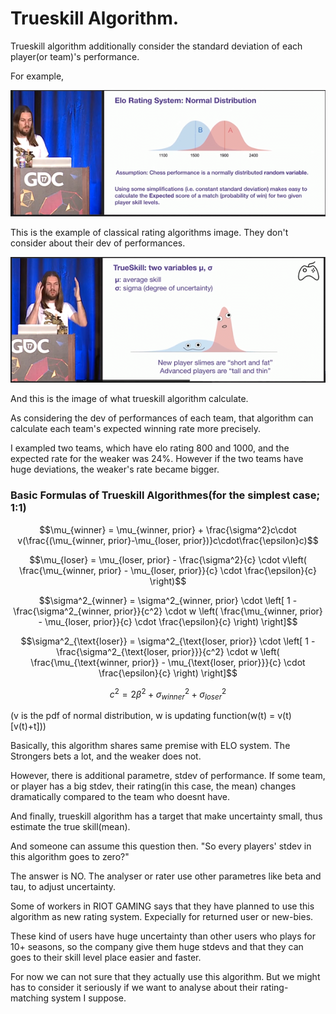 # Trueskill Algorithm. 

Trueskill algorithm additionally consider the standard deviation of each player(or team)'s performance. 

For example, 

![ELO](./images/elo.png)

This is the example of classical rating algorithms image. They don't consider about their dev of performances.

![Trueskill](./images/trueskill.png)

And this is the image of what trueskill algorithm calculate. 

As considering the dev of performances of each team, that algorithm can calculate each team's expected winning rate more precisely.

I exampled two teams, which have elo rating 800 and 1000, and the expected rate for the weaker was 24%. However if the two teams have huge deviations, the weaker's rate became bigger.

### Basic Formulas of Trueskill Algorithmes(for the simplest case; 1:1)

$$\mu_{winner} = \mu_{winner, prior} + \frac{\sigma^2}c\cdot v(\frac{(\mu_{winner, prior}-\mu_{loser, prior})}c\cdot\frac{\epsilon}c)$$

$$\mu_{loser} = \mu_{loser, prior} - \frac{\sigma^2}{c} \cdot v\left( \frac{\mu_{winner, prior} - \mu_{loser, prior}}{c} \cdot \frac{\epsilon}{c} \right)$$

$$\sigma^2_{winner} = \sigma^2_{winner, prior} \cdot \left[ 1 - \frac{\sigma^2_{winner, prior}}{c^2} \cdot w \left( \frac{\mu_{winner, prior} - \mu_{loser, prior}}{c} \cdot \frac{\epsilon}{c} \right) \right]$$

$$\sigma^2_{\text{loser}} = \sigma^2_{\text{loser, prior}} \cdot \left[ 1 - \frac{\sigma^2_{\text{loser, prior}}}{c^2} \cdot w \left( \frac{\mu_{\text{winner, prior}} - \mu_{\text{loser, prior}}}{c} \cdot \frac{\epsilon}{c} \right) \right]$$

$$ c^2 = 2\beta^2 + \sigma^2_{winner} + \sigma^2_{loser}$$

(v is the pdf of normal distribution, w is updating function(w(t) = v(t)[v(t)+t]))


Basically, this algorithm shares same premise with ELO system. The Strongers bets a lot, and the weaker does not. 

However, there is additional parametre, stdev of performance. If some team, or player has a big stdev, their rating(in this case, the mean) changes dramatically compared to the team who doesnt have.

And finally, trueskill algorithm has a target that make uncertainty small, thus estimate the true skill(mean).

And someone can assume this question then. "So every players' stdev in this algorithm goes to zero?"

The answer is NO. The analyser or rater use other parametres like beta and tau, to adjust uncertainty.

Some of workers in RIOT GAMING says that they have planned to use this algorithm as new rating system. Expecially for returned user or new-bies. 

These kind of users have huge uncertainty than other users who plays for 10+ seasons, so the company give them huge stdevs and that they can goes to their skill level place easier and faster.

For now we can not sure that they actually use this algorithm. But we might has to consider it seriously if we want to analyse about their rating-matching system I suppose.